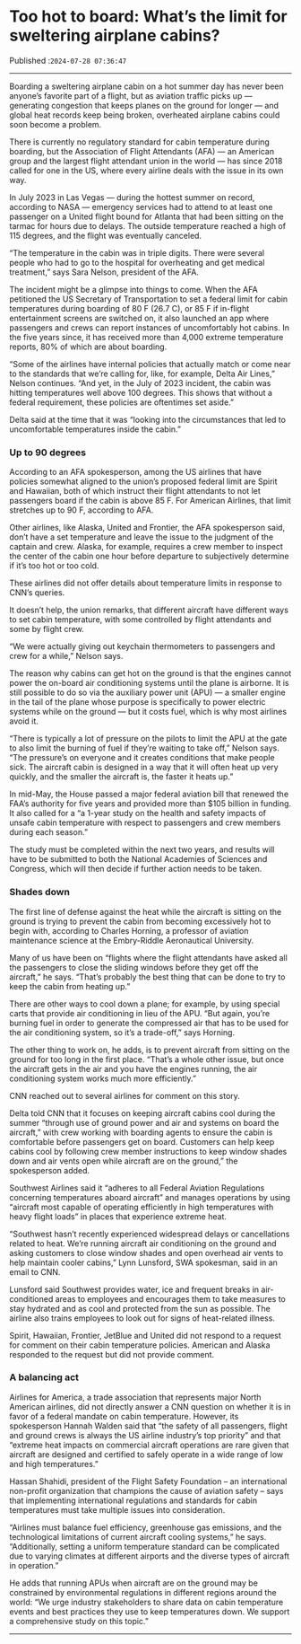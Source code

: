 # Too hot to board: What’s the limit for sweltering airplane cabins?

Published :`2024-07-28 07:36:47`

---

Boarding a sweltering airplane cabin on a hot summer day has never been anyone’s favorite part of a flight, but as aviation traffic picks up — generating congestion that keeps planes on the ground for longer — and global heat records keep being broken, overheated airplane cabins could soon become a problem.

There is currently no regulatory standard for cabin temperature during boarding, but the Association of Flight Attendants (AFA) — an American group and the largest flight attendant union in the world — has since 2018 called for one in the US, where every airline deals with the issue in its own way.

In July 2023 in Las Vegas — during the hottest summer on record, according to NASA — emergency services had to attend to at least one passenger on a United flight bound for Atlanta that had been sitting on the tarmac for hours due to delays. The outside temperature reached a high of 115 degrees, and the flight was eventually canceled.

“The temperature in the cabin was in triple digits. There were several people who had to go to the hospital for overheating and get medical treatment,” says Sara Nelson, president of the AFA.

The incident might be a glimpse into things to come. When the AFA petitioned the US Secretary of Transportation to set a federal limit for cabin temperatures during boarding of 80 F (26.7 C), or 85 F if in-flight entertainment screens are switched on, it also launched an app where passengers and crews can report instances of uncomfortably hot cabins. In the five years since, it has received more than 4,000 extreme temperature reports, 80% of which are about boarding.

“Some of the airlines have internal policies that actually match or come near to the standards that we’re calling for, like, for example, Delta Air Lines,” Nelson continues. “And yet, in the July of 2023 incident, the cabin was hitting temperatures well above 100 degrees. This shows that without a federal requirement, these policies are oftentimes set aside.”

Delta said at the time that it was “looking into the circumstances that led to uncomfortable temperatures inside the cabin.”

### Up to 90 degrees

According to an AFA spokesperson, among the US airlines that have policies somewhat aligned to the union’s proposed federal limit are Spirit and Hawaiian, both of which instruct their flight attendants to not let passengers board if the cabin is above 85 F. For American Airlines, that limit stretches up to 90 F, according to AFA.

Other airlines, like Alaska, United and Frontier, the AFA spokesperson said, don’t have a set temperature and leave the issue to the judgment of the captain and crew. Alaska, for example, requires a crew member to inspect the center of the cabin one hour before departure to subjectively determine if it’s too hot or too cold.

These airlines did not offer details about temperature limits in response to CNN’s queries.

It doesn’t help, the union remarks, that different aircraft have different ways to set cabin temperature, with some controlled by flight attendants and some by flight crew.

“We were actually giving out keychain thermometers to passengers and crew for a while,” Nelson says.

The reason why cabins can get hot on the ground is that the engines cannot power the on-board air conditioning systems until the plane is airborne. It is still possible to do so via the auxiliary power unit (APU) — a smaller engine in the tail of the plane whose purpose is specifically to power electric systems while on the ground — but it costs fuel, which is why most airlines avoid it.

“There is typically a lot of pressure on the pilots to limit the APU at the gate to also limit the burning of fuel if they’re waiting to take off,” Nelson says. “The pressure’s on everyone and it creates conditions that make people sick. The aircraft cabin is designed in a way that it will often heat up very quickly, and the smaller the aircraft is, the faster it heats up.”

In mid-May, the House passed a major federal aviation bill that renewed the FAA’s authority for five years and provided more than $105 billion in funding. It also called for a “a 1-year study on the health and safety impacts of unsafe cabin temperature with respect to passengers and crew members during each season.”

The study must be completed within the next two years, and results will have to be submitted to both the National Academies of Sciences and Congress, which will then decide if further action needs to be taken.

### Shades down

The first line of defense against the heat while the aircraft is sitting on the ground is trying to prevent the cabin from becoming excessively hot to begin with, according to Charles Horning, a professor of aviation maintenance science at the Embry-Riddle Aeronautical University.

Many of us have been on “flights where the flight attendants have asked all the passengers to close the sliding windows before they get off the aircraft,” he says. “That’s probably the best thing that can be done to try to keep the cabin from heating up.”

There are other ways to cool down a plane; for example, by using special carts that provide air conditioning in lieu of the APU. “But again, you’re burning fuel in order to generate the compressed air that has to be used for the air conditioning system, so it’s a trade-off,” says Horning.

The other thing to work on, he adds, is to prevent aircraft from sitting on the ground for too long in the first place. “That’s a whole other issue, but once the aircraft gets in the air and you have the engines running, the air conditioning system works much more efficiently.”

CNN reached out to several airlines for comment on this story.

Delta told CNN that it focuses on keeping aircraft cabins cool during the summer “through use of ground power and air and systems on board the aircraft,” with crew working with boarding agents to ensure the cabin is comfortable before passengers get on board. Customers can help keep cabins cool by following crew member instructions to keep window shades down and air vents open while aircraft are on the ground,” the spokesperson added.

Southwest Airlines said it “adheres to all Federal Aviation Regulations concerning temperatures aboard aircraft” and manages operations by using “aircraft most capable of operating efficiently in high temperatures with heavy flight loads” in places that experience extreme heat.

“Southwest hasn’t recently experienced widespread delays or cancellations related to heat. We’re running aircraft air conditioning on the ground and asking customers to close window shades and open overhead air vents to help maintain cooler cabins,” Lynn Lunsford, SWA spokesman, said in an email to CNN.

Lunsford said Southwest provides water, ice and frequent breaks in air-conditioned areas to employees and encourages them to take measures to stay hydrated and as cool and protected from the sun as possible. The airline also trains employees to look out for signs of heat-related illness.

Spirit, Hawaiian, Frontier, JetBlue and United did not respond to a request for comment on their cabin temperature policies. American and Alaska responded to the request but did not provide comment.

### A balancing act

Airlines for America, a trade association that represents major North American airlines, did not directly answer a CNN question on whether it is in favor of a federal mandate on cabin temperature. However, its spokesperson Hannah Walden said that “the safety of all passengers, flight and ground crews is always the US airline industry’s top priority” and that “extreme heat impacts on commercial aircraft operations are rare given that aircraft are designed and certified to safely operate in a wide range of low and high temperatures.”

Hassan Shahidi, president of the Flight Safety Foundation – an international non-profit organization that champions the cause of aviation safety – says that implementing international regulations and standards for cabin temperatures must take multiple issues into consideration.

“Airlines must balance fuel efficiency, greenhouse gas emissions, and the technological limitations of current aircraft cooling systems,” he says. “Additionally, setting a uniform temperature standard can be complicated due to varying climates at different airports and the diverse types of aircraft in operation.”

He adds that running APUs when aircraft are on the ground may be constrained by environmental regulations in different regions around the world: “We urge industry stakeholders to share data on cabin temperature events and best practices they use to keep temperatures down. We support a comprehensive study on this topic.”

---

